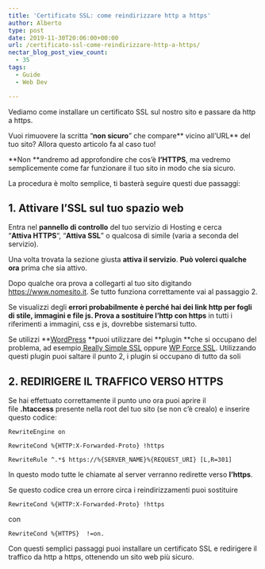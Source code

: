 ```yaml
---
title: 'Certificato SSL: come reindirizzare http a https'
author: Alberto
type: post
date: 2019-11-30T20:06:00+00:00
url: /certificato-ssl-come-reindirizzare-http-a-https/
nectar_blog_post_view_count:
  - 35
tags:
  - Guide
  - Web Dev

---
```

Vediamo come installare un certificato SSL sul nostro sito e passare da http a https.

Vuoi rimuovere la scritta “**non sicuro**” che compare** vicino all’URL** del tuo sito? Allora questo articolo fa al caso tuo!

**Non **andremo ad approfondire che cos’è **l’HTTPS**, ma vedremo semplicemente come far funzionare il tuo sito in modo che sia sicuro.

La procedura è molto semplice, ti basterà seguire questi due passaggi:

## 1. Attivare l’SSL sul tuo spazio web

Entra nel **pannello di controllo** del tuo servizio di Hosting e cerca “**Attiva HTTPS**“, “**Attiva SSL**” o qualcosa di simile (varia a seconda del servizio).

Una volta trovata la sezione giusta **attiva il servizio**. **Può volerci qualche ora** prima che sia attivo.

Dopo qualche ora prova a collegarti al tuo sito digitando https://www.nomesito.it. Se tutto funziona correttamente vai al passaggio 2.

Se visualizzi degli **errori **probabilmente è perché hai dei link http per fogli di stile, immagini e file js. Prova a** sostituire l’http con https** in tutti i riferimenti a immagini, css e js, dovrebbe sistemarsi tutto.

Se utilizzi **[WordPress][1] **puoi utilizzare dei **plugin **che si occupano del problema, ad esempio<a href="https://it.wordpress.org/plugins/really-simple-ssl/" rel="noreferrer noopener" target="_blank"> Really Simple SSL</a> oppure <a href="https://it.wordpress.org/plugins/wp-force-ssl/" rel="noreferrer noopener" target="_blank">WP Force SSL</a>. Utilizzando questi plugin puoi saltare il punto 2, i plugin si occupano di tutto da soli

## 2. REDIRIGERE IL TRAFFICO VERSO HTTPS

Se hai effettuato correttamente il punto uno ora puoi aprire il file **.htaccess** presente nella root del tuo sito (se non c’è crealo) e inserire questo codice:

<pre class="wp-block-code"><code>RewriteEngine on

RewriteCond %{HTTP:X-Forwarded-Proto} !https

RewriteRule ^.*$ https://%{SERVER_NAME}%{REQUEST_URI} [L,R=301]</code></pre>

In questo modo tutte le chiamate al server verranno redirette verso **l’https**.

Se questo codice crea un errore circa i reindirizzamenti puoi sostituire 

<pre class="wp-block-code"><code>RewriteCond %{HTTP:X-Forwarded-Proto} !https</code></pre>

con

<pre class="wp-block-code"><code>RewriteCond %{HTTPS}  !=on.</code></pre>

Con questi semplici passaggi puoi installare un certificato SSL e redirigere il traffico da http a https, ottenendo un sito web più sicuro.

 [1]: /come-installare-e-personalizzare-un-tema-wordpress/